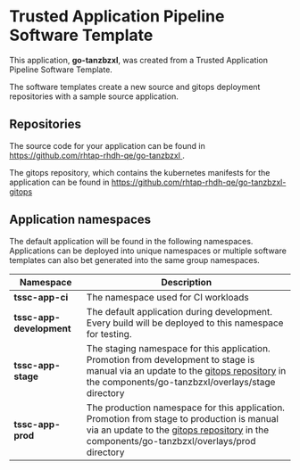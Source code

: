 # Trusted Application Pipeline Software Template

This application, **go-tanzbzxl**, was created from a Trusted Application Pipeline Software Template.

The software templates create a new source and gitops deployment repositories with a sample source application. 

## Repositories

The source code for your application can be found in [https://github.com/rhtap-rhdh-qe/go-tanzbzxl ](https://github.com/rhtap-rhdh-qe/go-tanzbzxl ).
 
The gitops repository, which contains the kubernetes manifests for the application can be found in 
[https://github.com/rhtap-rhdh-qe/go-tanzbzxl-gitops ](https://github.com/rhtap-rhdh-qe/go-tanzbzxl-gitops ) 

## Application namespaces 

The default application will be found in the following namespaces. Applications can be deployed into unique namespaces or multiple software templates can also bet generated into the same group namespaces.  

|  Namespace   |  Description   |  
| -------- | -------- |
| **tssc-app-ci** | The namespace used for CI workloads |
| **tssc-app-development** | The default application during development. Every build will be deployed to this namespace for testing. |
| **tssc-app-stage** | The staging namespace for this application. Promotion from development to stage is manual via an update to the [gitops repository](https://github.com/rhtap-rhdh-qe/go-tanzbzxl-gitops ) in the components/go-tanzbzxl/overlays/stage directory |
| **tssc-app-prod** | The production namespace for this application. Promotion from stage to production is manual via an update to the [gitops repository](https://github.com/rhtap-rhdh-qe/go-tanzbzxl-gitops ) in the components/go-tanzbzxl/overlays/prod directory |